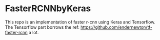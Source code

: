 # FasterRCNNbyKeras
This repo is an implementation of faster r-cnn using Keras and Tensorflow. The Tensorflow part borrows the ref: https://github.com/endernewton/tf-faster-rcnn a lot.
